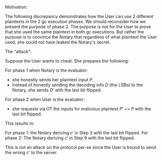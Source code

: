 Motivation:

The following discrepancy demonstrates how the User can use 2 different plaintexts in the 2 gc execution phases.
We should reconsider how we present the purpose of phase 2. The purpose is not for the User to prove that she used the same plaintext in both gc executions. But rather the purpose is to convince the Notary that regardless of what plaintext the User used, she could not have leaked the Notary's secret. 

The "attack":

Suppose the User wants to cheat. She prepares the following:

For phase 1 when Notary is the evaluator:
- she honestly sends her plaintext input $P$.
- instead of honestly sending the decoding info $D$ (the LSBs) to the Notary, she sends $D'$ with the last bit flipped.

For phase 2 when User is the evaluator:
- she requests via OT the inputs for malicious plaintext $P'$ == $P$ with the last bit flipped.  

This results in:

For phase 1: the Notary deriving $c'$ in Step 3 with the last bit flipped.
For phase 2: The Notary deriving $c'$ in Step 9 with the last bit flipped.


This is not an attack on the protocol per-se since the User is bound to send the wrong $c'$ to the server.
